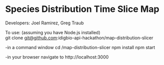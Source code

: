 Species Distribution Time Slice Map
==================================
Developers: Joel Ramirez, Greg Traub

To use: (assuming you have Node.js installed)     
git clone git@github.com:idigbio-api-hackathon/map-distribution-slicer

-in a command window
cd /map-distribution-slicer
npm install
npm start

-in your browser navigate to http://localhost:3000
